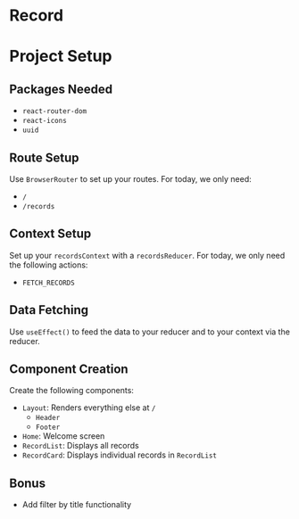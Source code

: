 # Record

# Project Setup

## Packages Needed

- `react-router-dom`
- `react-icons`
- `uuid`

## Route Setup

Use `BrowserRouter` to set up your routes. For today, we only need:

- `/`
- `/records`

## Context Setup

Set up your `recordsContext` with a `recordsReducer`. For today, we only need the following actions:

- `FETCH_RECORDS`

## Data Fetching

Use `useEffect()` to feed the data to your reducer and to your context via the reducer.

## Component Creation

Create the following components:

- `Layout`: Renders everything else at `/`
  - `Header`
  - `Footer`
- `Home`: Welcome screen
- `RecordList`: Displays all records
- `RecordCard`: Displays individual records in `RecordList`

## Bonus

- Add filter by title functionality
